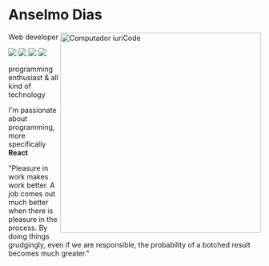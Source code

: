 <h1>Anselmo Dias</h1>

<img src="https://images.unsplash.com/photo-1633356122102-3fe601e05bd2?ixlib=rb-4.0.3&ixid=MnwxMjA3fDB8MHxwaG90by1wYWdlfHx8fGVufDB8fHx8&auto=format&fit=crop&w=870&q=80" min-width="400px" max-width="400px" width="400px" align="right" alt="Computador iuriCode">

Web developer

<p align="left">
  <a href="mailto:anselmodias1617@gmail.com" alt="Gmail">
  <img src="https://img.shields.io/badge/-Gmail-0288d1?style=flat-square&labelColor=0288d1&logo=gmail&logoColor=white&link=LINK-DO-SEU-EMAIL" /></a>

  <a href="https://www.linkedin.com/in/anselmo-dias-73a990231" alt="Linkedin">
  <img src="https://img.shields.io/badge/-Linkedin-0288d1?style=flat-square&logo=Linkedin&logoColor=white&link=LINK-DO-SEU-LINKEDIN" /></a>

  <a href="https://api.whatsapp.com/send?phone=5579981057602&" alt="WhatsApp">
  <img src="https://img.shields.io/badge/-WhatsApp-0288d1?style=flat-square&labelColor=0288d1&logo=whatsapp&logoColor=white&link=API-DO-SEU-WHATSAPP"/></a>

  <a href="https://www.instagram.com/_anselmo.dev/" alt="Instagram">
  <img src="https://img.shields.io/badge/-Instagram-0288d1?style=flat-square&labelColor=0288d1&logo=instagram&logoColor=white&link=LINK-DO-SEU-INSTAGRAM"/></a>
</p>  

<p> programming enthusiast & all kind of technology </p>
<p>I'm passionate about programming, more specifically <strong>React</strong></p>

<p align="left"> "Pleasure in work makes work better. A job comes out much better when there is pleasure in the process. By doing things grudgingly, even if we are responsible, the probability of a botched result becomes much greater."</p>
